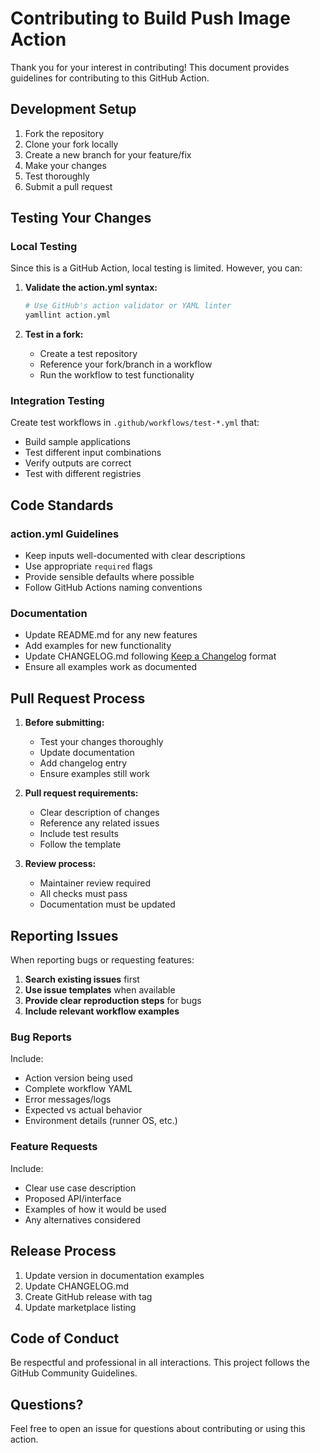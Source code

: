 # Contributing to Build Push Image Action

Thank you for your interest in contributing! This document provides guidelines for contributing to this GitHub Action.

## Development Setup

1. Fork the repository
2. Clone your fork locally
3. Create a new branch for your feature/fix
4. Make your changes
5. Test thoroughly
6. Submit a pull request

## Testing Your Changes

### Local Testing

Since this is a GitHub Action, local testing is limited. However, you can:

1. **Validate the action.yml syntax:**
   ```bash
   # Use GitHub's action validator or YAML linter
   yamllint action.yml
   ```

2. **Test in a fork:**
   - Create a test repository
   - Reference your fork/branch in a workflow
   - Run the workflow to test functionality

### Integration Testing

Create test workflows in `.github/workflows/test-*.yml` that:
- Build sample applications
- Test different input combinations
- Verify outputs are correct
- Test with different registries

## Code Standards

### action.yml Guidelines

- Keep inputs well-documented with clear descriptions
- Use appropriate `required` flags
- Provide sensible defaults where possible
- Follow GitHub Actions naming conventions

### Documentation

- Update README.md for any new features
- Add examples for new functionality
- Update CHANGELOG.md following [Keep a Changelog](https://keepachangelog.com/en/1.0.0/) format
- Ensure all examples work as documented

## Pull Request Process

1. **Before submitting:**
   - Test your changes thoroughly
   - Update documentation
   - Add changelog entry
   - Ensure examples still work

2. **Pull request requirements:**
   - Clear description of changes
   - Reference any related issues
   - Include test results
   - Follow the template

3. **Review process:**
   - Maintainer review required
   - All checks must pass
   - Documentation must be updated

## Reporting Issues

When reporting bugs or requesting features:

1. **Search existing issues** first
2. **Use issue templates** when available
3. **Provide clear reproduction steps** for bugs
4. **Include relevant workflow examples**

### Bug Reports

Include:
- Action version being used
- Complete workflow YAML
- Error messages/logs
- Expected vs actual behavior
- Environment details (runner OS, etc.)

### Feature Requests

Include:
- Clear use case description
- Proposed API/interface
- Examples of how it would be used
- Any alternatives considered

## Release Process

1. Update version in documentation examples
2. Update CHANGELOG.md
3. Create GitHub release with tag
4. Update marketplace listing

## Code of Conduct

Be respectful and professional in all interactions. This project follows the GitHub Community Guidelines.

## Questions?

Feel free to open an issue for questions about contributing or using this action.